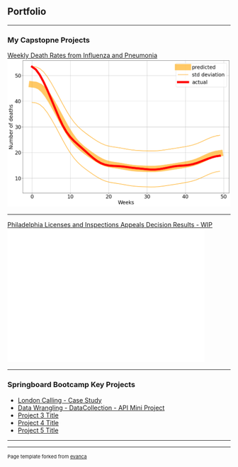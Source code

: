## Portfolio

---

### My Capstopne Projects 

[Weekly Death Rates from Influenza and Pneumonia](https://github.com/adreyzin/CapstoneTwoRepo)
<img src="https://raw.githubusercontent.com/adreyzin/CapstoneTwoRepo/master/images/Influenza%20Pneumonia%20Prediction.png"/>

---
[Philadelphia Licenses and Inspections Appeals Decision Results - WIP](https://github.com/adreyzin/Philly_L_and_I_Appeals)
<img src="https://raw.githubusercontent.com/adreyzin/Philly_L_and_I_Appeals/master/images/appeals_map.png"/>

---

### Springboard Bootcamp Key Projects

- [London Calling - Case Study](https://github.com/adreyzin/mySpringboardRepo/blob/master/4.3%20Case%20Study%20-%20London%20Calling!.ipynb)
- [Data Wrangling - DataCollection - API Mini Project](https://github.com/adreyzin/mySpringboardRepo/blob/master/7.2%20Data%20Wrangling.DataCollection.API%20Mini%20Project.ipynb)
- [Project 3 Title](http://example.com/)
- [Project 4 Title](http://example.com/)
- [Project 5 Title](http://example.com/)

---




---
<p style="font-size:11px">Page template forked from <a href="https://github.com/evanca/quick-portfolio">evanca</a></p>
<!-- Remove above link if you don't want to attibute -->
